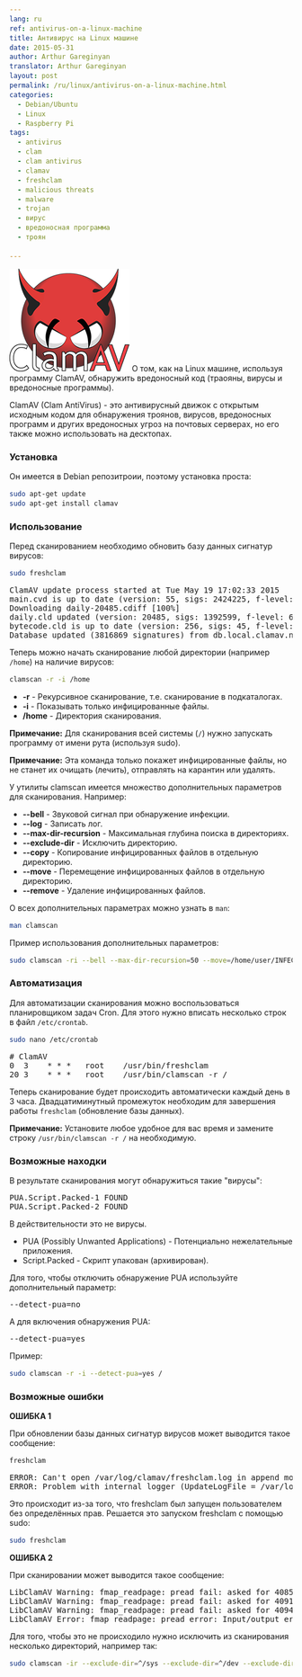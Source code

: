 ```yaml
---
lang: ru
ref: antivirus-on-a-linux-machine
title: Антивирус на Linux машине
date: 2015-05-31
author: Arthur Gareginyan
translator: Arthur Gareginyan
layout: post
permalink: /ru/linux/antivirus-on-a-linux-machine.html
categories:
  - Debian/Ubuntu
  - Linux
  - Raspberry Pi
tags:
  - antivirus
  - clam
  - clam antivirus
  - clamav
  - freshclam
  - malicious threats
  - malware
  - trojan
  - вирус
  - вредоносная программа
  - троян

---
```


![thumb](/images/thumbnail/clamav-trademark.png)
О том, как на Linux машине, используя программу ClamAV, обнаружить вредоносный код (трaояны, вирусы и вредоносные программы).
 

ClamAV (Clam AntiVirus) - это антивирусный движок c открытым исходным кодом для обнаружения троянов, вирусов, вредоносных программ и других вредоносных угроз на почтовых серверах, но его также можно использовать на десктопах.


### Установка

Он имеется в Debian репозитроии, поэтому установка проста:

```sh
sudo apt-get update
sudo apt-get install clamav
```


### Использование

Перед сканированием необходимо обновить базу данных сигнатур вирусов:

```sh
sudo freshclam
```

<pre>
ClamAV update process started at Tue May 19 17:02:33 2015
main.cvd is up to date (version: 55, sigs: 2424225, f-level: 60, builder: neo)
Downloading daily-20485.cdiff [100%]
daily.cld updated (version: 20485, sigs: 1392599, f-level: 63, builder: neo)
bytecode.cld is up to date (version: 256, sigs: 45, f-level: 63, builder: dgoddard)
Database updated (3816869 signatures) from db.local.clamav.net (IP: 198.148.78.4)
</pre>

Теперь можно начать сканирование любой директории (например `/home`) на наличие вирусов:

```sh
clamscan -r -i /home
```

* **-r** - Рекурсивное сканирование, т.е. сканирование в подкаталогах.
* **-i** - Показывать только инфицированные файлы.
* **/home** - Директория сканирования.

**Примечание:** Для сканирования всей системы (` / `) нужно запускать программу от имени рута (используя sudo).

**Примечание:** Эта команда только покажет инфицированные файлы, но не станет их очищать (лечить), отправлять на карантин или удалять.

У утилиты clamscan имеется множество дополнительных параметров для сканирования. Например:

* **--bell** - Звуковой сигнал при обнаружение инфекции.
* **--log** - Записать лог.
* **--max-dir-recursion** - Максимальная глубина поиска в директориях.
* **--exclude-dir** - Исключить директорию.
* **--copy** - Копирование инфицированных файлов в отдельную директорию.
* **--move** - Перемещение инфицированных файлов в отдельную директорию.
* **--remove** - Удаление инфицированных файлов.

О всех дополнительных параметрах можно узнать в `man`:

```sh
man clamscan
```

Пример использования дополнительных параметров:

```sh
sudo clamscan -ri --bell --max-dir-recursion=50 --move=/home/user/INFECTED/ --log=/var/log/clamav/clamav.log --exclude-dir=/mnt/storage/ /
```


### Автоматизация

Для автоматизации сканирования можно воспользоваться планировщиком задач Cron. Для этого нужно вписать несколько строк в файл `/etc/crontab`.

```sh
sudo nano /etc/crontab
```

<pre>
# ClamAV
0  3    * * *   root    /usr/bin/freshclam
20 3    * * *   root    /usr/bin/clamscan -r /
</pre>

Теперь сканирование будет происходить автоматически каждый день в 3 часа. Двадцатиминутный промежуток необходим для завершения работы `freshclam` (обновление базы данных).

**Примечание:** Установите любое удобное для вас время и замените строку `/usr/bin/clamscan -r /` на необходимую.


### Возможные находки

В результате сканирования могут обнаружиться такие "вирусы":

<pre>
PUA.Script.Packed-1 FOUND
PUA.Script.Packed-2 FOUND
</pre>

В действительности это не вирусы.

* PUA (Possibly Unwanted Applications) - Потенциально нежелательные приложения.
* Script.Packed - Скрипт упакован (архивирован).

Для того, чтобы отключить обнаружение PUA используйте дополнительный параметр:

<pre>
--detect-pua=no
</pre>

А для включения обнаружения PUA:

<pre>
--detect-pua=yes
</pre>

Пример:

```sh
sudo clamscan -r -i --detect-pua=yes / 
```


### Возможные ошибки

**ОШИБКА 1**

При обновлении базы данных сигнатур вирусов может выводится такое сообщение:

```sh
freshclam
```

<pre>
ERROR: Can't open /var/log/clamav/freshclam.log in append mode (check permissions!).
ERROR: Problem with internal logger (UpdateLogFile = /var/log/clamav/freshclam.log).
</pre>

Это происходит из-за того, что freshclam был запущен пользователем без определённых прав. Решается это запуском freshclam с помощью sudo:

```sh
sudo freshclam
```

**ОШИБКА 2**

При сканировании может выводится такое сообщение:

<pre>
LibClamAV Warning: fmap_readpage: pread fail: asked for 4085 bytes @ offset 11, got 0
LibClamAV Warning: fmap_readpage: pread fail: asked for 4091 bytes @ offset 5, got 0
LibClamAV Warning: fmap_readpage: pread fail: asked for 4094 bytes @ offset 2, got 0
LibClamAV Error: fmap_readpage: pread error: Input/output error
</pre>

Для того, чтобы это не происходило нужно исключить из сканирования несколько директорий, например так: 

```sh
sudo clamscan -ir --exclude-dir=^/sys --exclude-dir=^/dev --exclude-dir=^/proc /
```
